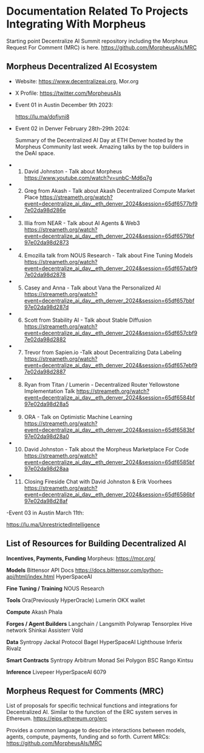 # Documentation Related To Projects Integrating With Morpheus

Starting point Decentralize AI Summit repository including the Morpheus Request For Comment (MRC) is here.
https://github.com/MorpheusAIs/MRC

## Morpheus Decentralized AI Ecosystem
- Website: https://www.decentralizeai.org, Mor.org
- X Profile: https://twitter.com/MorpheusAIs

- Event 01 in Austin December 9th 2023:
  
  https://lu.ma/dofjyni8
  
- Event 02 in Denver February 28th-29th 2024: 

  Summary of the Decentralized AI Day at ETH Denver hosted by the Morpheus Community last week. Amazing talks by the top builders in the DeAI space.

- 1. David Johnston - Talk about Morpheus 
https://www.youtube.com/watch?v=unbC-Md6q7g

- 2. Greg from Akash - Talk about Akash Decentralized Compute Market Place
https://streameth.org/watch?event=decentralize_ai_day__eth_denver_2024&session=65df6577bf97e02da98d286e

- 3. Illia from NEAR - Talk about AI Agents & Web3 
https://streameth.org/watch?event=decentralize_ai_day__eth_denver_2024&session=65df6579bf97e02da98d2873

- 4. Emozilla talk from NOUS Research - Talk about Fine Tuning Models 
https://streameth.org/watch?event=decentralize_ai_day__eth_denver_2024&session=65df657abf97e02da98d2878

- 5. Casey and Anna - Talk about Vana the Personalized AI
https://streameth.org/watch?event=decentralize_ai_day__eth_denver_2024&session=65df657bbf97e02da98d287d

- 6. Scott from Stability AI - Talk about Stable Diffusion 
https://streameth.org/watch?event=decentralize_ai_day__eth_denver_2024&session=65df657cbf97e02da98d2882

- 7. Trevor from Sapien.io -Talk about Decentralizing Data Labeling
https://streameth.org/watch?event=decentralize_ai_day__eth_denver_2024&session=65df657ebf97e02da98d2887

- 8. Ryan from Titan / Lumerin - Decentralized Router Yellowstone Implementation Talk
https://streameth.org/watch?event=decentralize_ai_day__eth_denver_2024&session=65df6584bf97e02da98d28a5

- 9. ORA - Talk on Optimistic Machine Learning 
https://streameth.org/watch?event=decentralize_ai_day__eth_denver_2024&session=65df6583bf97e02da98d28a0

- 10. David Johnston - Talk about the Morpheus Marketplace For Code
https://streameth.org/watch?event=decentralize_ai_day__eth_denver_2024&session=65df6585bf97e02da98d28aa

- 11. Closing Fireside Chat with David Johnston & Erik Voorhees
https://streameth.org/watch?event=decentralize_ai_day__eth_denver_2024&session=65df6586bf97e02da98d28af

-Event 03 in Austin March 11th:

 https://lu.ma/UnrestrictedIntelligence

## List of Resources for Building Decentralized AI

**Incentives, Payments, Funding**
Morpheus: https://mor.org/

**Models**
Bittensor API Docs https://docs.bittensor.com/python-api/html/index.html
HyperSpaceAI

**Fine Tuning / Training**
NOUS Research

**Tools**
Ora(Previously HyperOracle)
Lumerin
OKX wallet

**Compute**
Akash
Phala

**Forges / Agent Builders**
Langchain / Langsmith
Polywrap
Tensorplex
Hive network
Shinkai
Assisterr
Vold

**Data**
Syntropy
Jackal Protocol
Bagel
HyperSpaceAI
Lighthouse
Inferix
Rivalz

**Smart Contracts**
Syntropy
Arbitrum 
Monad
Sei
Polygon
BSC
Rango
Kintsu

**Inference**
Livepeer
HyperSpaceAI
6079

## Morpheus Request for Comments (MRC)
List of proposals for specific technical functions and integrations for Decentralized AI.
Similar to the function of the ERC system serves in Ethereum. https://eips.ethereum.org/erc

Provides a common language to describe interactions between models, agents, compute, payments, funding and so forth.
Current MRCs: https://github.com/MorpheusAIs/MRC
